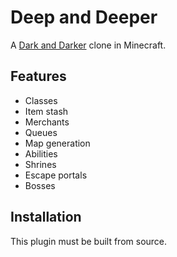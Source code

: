 # Deep and Deeper

A [Dark and Darker](https://darkanddarker.com/) clone in Minecraft.

## Features

- Classes
- Item stash
- Merchants
- Queues
- Map generation
- Abilities
- Shrines
- Escape portals
- Bosses

## Installation

This plugin must be built from source.
